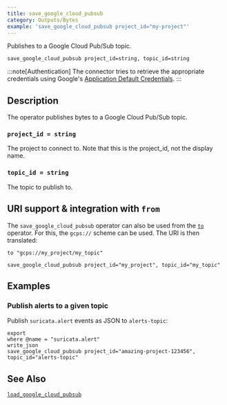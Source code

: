 ```yaml
---
title: save_google_cloud_pubsub
category: Outputs/Bytes
example: 'save_google_cloud_pubsub project_id="my-project"'
---
```

Publishes to a Google Cloud Pub/Sub topic.

```tql
save_google_cloud_pubsub project_id=string, topic_id=string
```

:::note[Authentication]
The connector tries to retrieve the appropriate credentials using Google's
[Application Default Credentials](https://google.aip.dev/auth/4110).
:::

## Description

The operator publishes bytes to a Google Cloud Pub/Sub topic.

### `project_id = string`

The project to connect to. Note that this is the project_id, not the display name.

### `topic_id = string`

The topic to publish to.

## URI support & integration with `from`

The `save_google_cloud_pubsub` operator can also be used from the [`to`](/reference/operators/to)
operator. For this, the `gcps://` scheme can be used. The URI is then translated:

```tql
to "gcps://my_project/my_topic"
```
```tql
save_google_cloud_pubsub project_id="my_project", topic_id="my_topic"
```

## Examples

### Publish alerts to a given topic

Publish `suricata.alert` events as JSON to `alerts-topic`:

```tql
export
where @name = "suricata.alert"
write_json
save_google_cloud_pubsub project_id="amazing-project-123456", topic_id="alerts-topic"
```

## See Also

[`load_google_cloud_pubsub`](/reference/operators/load_google_cloud_pubsub)

